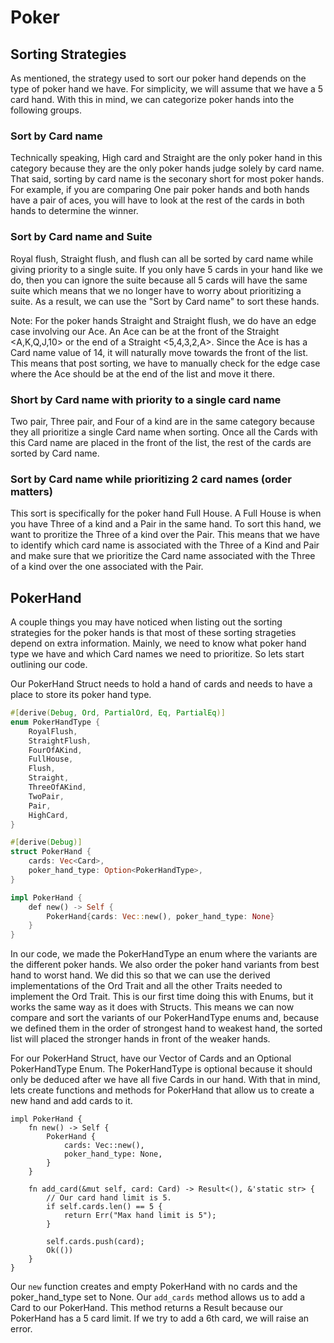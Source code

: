 # Poker
## Sorting Strategies
As mentioned, the strategy used to sort our poker hand depends on the type of poker hand we have. For simplicity, we will assume that we have a 5 card hand. With this in mind, we can categorize poker hands into the following groups.

### Sort by Card name
Technically speaking, High card and Straight are the only poker hand in this category because they are the only poker hands judge solely by card name. That said, sorting by card name is the seconary short for most poker hands. For example, if you are comparing One pair poker hands and both hands have a pair of aces, you will have to look at the rest of the cards in both hands to determine the winner.

### Sort by Card name and Suite
Royal flush, Straight flush, and flush can all be sorted by card name while giving priority to a single suite. If you only have 5 cards in your hand like we do, then you can ignore the suite because all 5 cards will have the same suite which means that we no longer have to worry about prioritizing a suite. As a result, we can use the "Sort by Card name" to sort these hands.

Note: For the poker hands Straight and Straight flush, we do have an edge case involving our Ace. An Ace can be at the front of the Straight <A,K,Q,J,10> or the end of a Straight <5,4,3,2,A>. Since the Ace is has a Card name value of 14, it will naturally move towards the front of the list. This means that post sorting, we have to manually check for the edge case where the Ace should be at the end of the list and move it there. 

### Short by Card name with priority to a single card name
Two pair, Three pair, and Four of a kind are in the same category because they all prioritize a single Card name when sorting. Once all the Cards with this Card name are placed in the front of the list, the rest of the cards are sorted by Card name.

### Sort by Card name while prioritizing 2 card names (order matters)
This sort is specifically for the poker hand Full House. A Full House is when you have Three of a kind and a Pair in the same hand. To sort this hand, we want to proritize the Three of a kind over the Pair. This means that we have to identify which card name is associated with the Three of a Kind and Pair and make sure that we prioritize the Card name associated with the Three of a kind over the one associated with the Pair.

## PokerHand
A couple things you may have noticed when listing out the sorting strategies for the poker hands is that most of these sorting strageties depend on extra information. Mainly, we need to know what poker hand type we have and which Card names we need to prioritize. So lets start outlining our code.

Our PokerHand Struct needs to hold a hand of cards and needs to have a place to store its poker hand type.

```rust
#[derive(Debug, Ord, PartialOrd, Eq, PartialEq)]
enum PokerHandType {
    RoyalFlush,
    StraightFlush,
    FourOfAKind,
    FullHouse,
    Flush,
    Straight,
    ThreeOfAKind,
    TwoPair,
    Pair,
    HighCard,
}

#[derive(Debug)]
struct PokerHand {
    cards: Vec<Card>,
    poker_hand_type: Option<PokerHandType>,
}

impl PokerHand {
	def new() -> Self {
		PokerHand{cards: Vec::new(), poker_hand_type: None}
	}
}
```
In our code, we made the PokerHandType an enum where the variants are the different poker hands. We also order the poker hand variants from best hand to worst hand. We did this so that we can use the derived implementations of the Ord Trait and all the other Traits needed to implement the Ord Trait. This is our first time doing this with Enums, but it works the same way as it does with Structs. This means we can now compare and sort the variants of our PokerHandType enums and, because we defined them in the order of strongest hand to weakest hand, the sorted list will placed the stronger hands in front of the weaker hands.

For our PokerHand Struct, have our Vector of Cards and an Optional PokerHandType Enum. The PokerHandType is optional because it should only be deduced after we have all five Cards in our hand. With that in mind, lets create functions and methods for PokerHand that allow us to create a new hand and add cards to it.

```rust,noplayground
impl PokerHand {
    fn new() -> Self {
        PokerHand {
            cards: Vec::new(),
            poker_hand_type: None,
        }
    }

    fn add_card(&mut self, card: Card) -> Result<(), &'static str> {
        // Our card hand limit is 5.
        if self.cards.len() == 5 {
            return Err("Max hand limit is 5");
        }

        self.cards.push(card);
        Ok(())
    }
}
```
Our `new` function creates and empty PokerHand with no cards and the poker_hand_type set to None. Our `add_cards` method allows us to add a Card to our PokerHand. This method returns a Result because our PokerHand has a 5 card limit. If we try to add a 6th card, we will raise an error.
